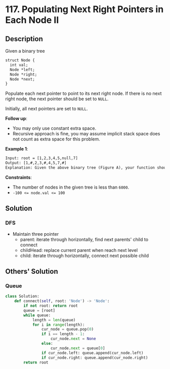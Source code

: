 # 117. Populating Next Right Pointers in Each Node II

## Description

Given a binary tree

```txt
struct Node {
  int val;
  Node *left;
  Node *right;
  Node *next;
}
```

Populate each next pointer to point to its next right node. If there is no next right node, the next pointer should be set to `NULL`.

Initially, all next pointers are set to `NULL`.

**Follow up**:

* You may only use constant extra space.
* Recursive approach is fine, you may assume implicit stack space does not count as extra space for this problem.

**Example 1**:

```txt
Input: root = [1,2,3,4,5,null,7]
Output: [1,#,2,3,#,4,5,7,#]
Explanation: Given the above binary tree (Figure A), your function should populate each next pointer to point to its next right node, just like in Figure B. The serialized output is in level order as connected by the next pointers, with '#' signifying the end of each level.
```

**Constraints**:

* The number of nodes in the given tree is less than `6000`.
* `-100 <= node.val <= 100`

## Solution

### DFS

* Maintain three pointer
  * parent: iterate through horizontally, find next parents' child to connect
  * childHead: replace current parent when reach next level
  * child: iterate through horizontally, connect next possible child

## Others' Solution

### Queue

```py
class Solution:
    def connect(self, root: 'Node') -> 'Node':
        if not root: return root
        queue = [root]
        while queue:
            length = len(queue)
            for i in range(length):
                cur_node = queue.pop(0)
                if i == length - 1:
                    cur_node.next = None
                else:
                    cur_node.next = queue[0]
                if cur_node.left: queue.append(cur_node.left)
                if cur_node.right: queue.append(cur_node.right)
        return root
```
